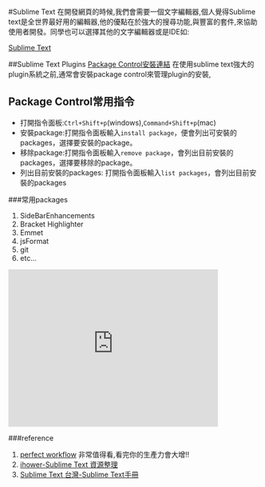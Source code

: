 #Sublime Text
在開發網頁的時候,我們會需要一個文字編輯器,個人覺得Sublime text是全世界最好用的編輯器,他的優點在於強大的搜尋功能,與豐富的套件,來協助使用者開發。同學也可以選擇其他的文字編輯器或是IDE如:

[Sublime Text](http://www.sublimetext.com/)

##Sublime Text Plugins
[Package Control安裝連結](https://packagecontrol.io/installation)
在使用sublime text強大的plugin系統之前,通常會安裝package control來管理plugin的安裝,

## Package Control常用指令
* 打開指令面板:`Ctrl+Shift+p`(windows),`Command+Shift+p`(mac)
* 安裝package:打開指令面板輸入`install package`，便會列出可安裝的packages，選擇要安裝的package。
* 移除package:打開指令面板輸入`remove package`，會列出目前安裝的packages，選擇要移除的package。
* 列出目前安裝的packages: 打開指令面板輸入`list packages`，會列出目前安裝的packages

###常用packages
1. SideBarEnhancements 
2. Bracket Highlighter
3. Emmet
4. jsFormat
5. git
6. etc...

<iframe width="420" height="315" src="https://www.youtube.com/embed/3hNULiAsJ4k" frameborder="0" allowfullscreen></iframe>

###reference
1. [perfect workflow](https://tutsplus.com/course/improve-workflow-in-sublime-text-2/) 非常值得看,看完你的生產力會大增!!
2. [ihower-Sublime Text 資源整理](http://ihower.tw/blog/archives/7375)
3. [Sublime Text 台灣-Sublime Text手冊](http://docs.sublimetext.tw/)